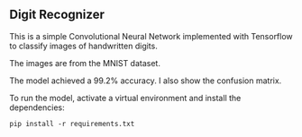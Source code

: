 ## Digit Recognizer

This is a simple Convolutional Neural Network implemented with Tensorflow to classify images of handwritten digits. 

The images are from the MNIST dataset.

The model achieved a 99.2% accuracy. I also show the confusion matrix.

To run the model, activate a virtual environment and install the dependencies:
```
pip install -r requirements.txt
```